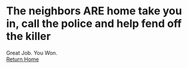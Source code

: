 # The neighbors ARE home take you in, call the police and help fend off the killer 

Great Job. You Won.  
[Return Home](sense-danger.md)
